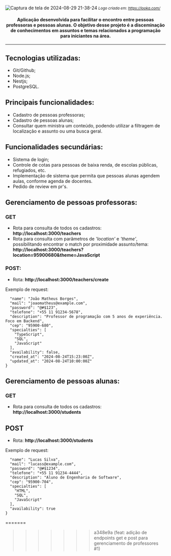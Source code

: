  
![Captura de tela de 2024-08-29 21-38-24](https://github.com/user-attachments/assets/70e76fd9-a2c0-4e43-a3bf-97d0b24878bd)
<small><i> Logo criada em: https://looka.com/ </i></small>

<h4 div align="center">
Aplicação desenvolvida para facilitar o encontro entre pessoas professoras e pessoas alunas. O objetivo desse projeto é a disceminação de conhecimentos em assuntos e temas relacionados a programação para iniciantes na área.
</h4></div>

<hr>


## Tecnologias utilizadas:
* Git/Github;
* Node.js;
* Nestjs;
* PostgreSQL.

## Principais funcionalidades:
* Cadastro de pessoas professoras;
* Cadastro de pessoas alunas;
* Consultar quem ministra um conteúdo, podendo utilizar a filtragem de localização e assunto ou uma busca geral.

## Funcionalidades secundárias:
* Sistema de login;
* Controle de cotas para pessoas de baixa renda, de escolas públicas, refugiados, etc.
* Implementação de sistema que permita que pessoas alunas agendem aulas, conforme agenda de docentes.
* Pedido de review em pr's.

## Gerenciamento de pessoas professoras:

### GET
* Rota para consulta de todos os cadastros: **http://localhost:3000/teachers**
* Rota para consulta com parâmetros de _'location'_ e _'theme'_, possibilitando encontrar o match por proximidade assunto/tema: **http://localhost:3000/teachers?location=95900680&theme=JavaScript**


### POST:
* Rota: **http://localhost:3000/teachers/create**

Exemplo de request:
```{
  "name": "João Matheus Borges",
  "mail": "joaomatheus@example.com",
  "password": "@#$123",
  "telefone": "+55 11 91234-5678",
  "description": "Professor de programação com 5 anos de experiência. Foco em Backend",
  "cep": "95900-680",
  "specialties": [
    "TypeScript",
    "SQL",
    "JavaScript"
  ],
  "availability": false,
  "created_at": "2024-08-24T15:23:00Z",
  "updated_at": "2024-08-24T10:00:00Z"
}
```


## Gerenciamento de pessoas alunas:

### GET
* Rota para consulta de todos os cadastros: **http://localhost:3000/students**

## POST
* Rota: **http://localhost:3000/students**

Exemplo de request:
```{
  "name": "Lucas Silva",
  "mail": "lucass@example.com",
  "password": "@#$1234",
  "telefone": "+55 11 91234-4444",
  "description": "Aluno de Engenharia de Software",
  "cep": "95900-704",
  "specialties": [
    "HTML",
    "SQL",
    "JavaScript"
  ],
  "availability": true
}
```



=======
>>>>>>> a348e9a (feat: adição de endpoints get e post para gerenciamento de professores #1)
